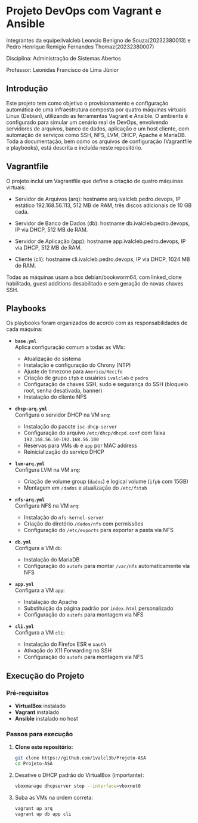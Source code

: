 # Projeto DevOps com Vagrant e Ansible

Integrantes da equipe:Ivalcleb Leoncio Benigno de Souza(20232380013) e Pedro Henrique Remigio Fernandes Thomaz(20232380007)

Disciplina: Administração de Sistemas Abertos

Professor: Leonidas Francisco de Lima Júnior

## Introdução
Este projeto tem como objetivo o provisionamento e configuração automática de uma infraestrutura composta por quatro máquinas virtuais Linux (Debian), utilizando as ferramentas Vagrant e Ansible. O ambiente é configurado para simular um cenário real de DevOps, envolvendo servidores de arquivos, banco de dados, aplicação e um host cliente, com automação de serviços como SSH, NFS, LVM, DHCP, Apache e MariaDB. Toda a documentação, bem como os arquivos de configuração (Vagrantfile e playbooks), está descrita e incluída neste repositório.

## Vagrantfile

O projeto inclui um Vagrantfile que define a criação de quatro máquinas virtuais:

- Servidor de Arquivos (arq): hostname arq.ivalcleb.pedro.devops, IP estático 192.168.56.113, 512 MB de RAM, três discos adicionais de 10 GB cada.

- Servidor de Banco de Dados (db): hostname db.ivalcleb.pedro.devops, IP via DHCP, 512 MB de RAM.

- Servidor de Aplicação (app): hostname app.ivalcleb.pedro.devops, IP via DHCP, 512 MB de RAM.

- Cliente (cli): hostname cli.ivalcleb.pedro.devops, IP via DHCP, 1024 MB de RAM.
  
Todas as máquinas usam a box debian/bookworm64, com linked_clone habilitado, guest additions desabilitado e sem geração de novas chaves SSH.

## Playbooks 

Os playbooks foram organizados de acordo com as responsabilidades de cada máquina:

- **`base.yml`**  
  Aplica configuração comum a todas as VMs:  
  - Atualização do sistema  
  - Instalação e configuração do Chrony (NTP)  
  - Ajuste de timezone para `America/Recife`  
  - Criação de grupo `ifpb` e usuários `ivalcleb` e `pedro`  
  - Configuração de chaves SSH, sudo e segurança do SSH (bloqueio root, senha desativada, banner)  
  - Instalação do cliente NFS  

- **`dhcp-arq.yml`**  
  Configura o servidor DHCP na VM `arq`:  
  - Instalação do pacote `isc-dhcp-server`  
  - Configuração do arquivo `/etc/dhcp/dhcpd.conf` com faixa `192.168.56.50-192.168.56.100`  
  - Reservas para VMs `db` e `app` por MAC address  
  - Reinicialização do serviço DHCP  

- **`lvm-arq.yml`**  
  Configura LVM na VM `arq`:  
  - Criação de volume group (`dados`) e logical volume (`ifpb` com 15GB)  
  - Montagem em `/dados` e atualização do `/etc/fstab`  

- **`nfs-arq.yml`**  
  Configura NFS na VM `arq`:  
  - Instalação do `nfs-kernel-server`  
  - Criação do diretório `/dados/nfs` com permissões  
  - Configuração do `/etc/exports` para exportar a pasta via NFS  

- **`db.yml`**  
  Configura a VM `db`:  
  - Instalação do MariaDB  
  - Configuração do `autofs` para montar `/var/nfs` automaticamente via NFS  

- **`app.yml`**  
  Configura a VM `app`:  
  - Instalação do Apache  
  - Substituição da página padrão por `index.html` personalizado  
  - Configuração do `autofs` para montagem via NFS  

- **`cli.yml`**  
  Configura a VM `cli`:  
  - Instalação do Firefox ESR e `xauth`  
  - Ativação do X11 Forwarding no SSH  
  - Configuração do `autofs` para montagem via NFS  


## Execução do Projeto

### **Pré-requisitos**
- **VirtualBox** instalado  
- **Vagrant** instalado  
- **Ansible** instalado no host  
  

### **Passos para execução**

1. **Clone este repositório:**
   ```bash
   git clone https://github.com/1valcl3b/Projeto-ASA
   cd Projeto-ASA
   
2. Desative o DHCP padrão do VirtualBox (importante):
   ```bash
   vboxmanage dhcpserver stop --interface=vboxnet0

3. Suba as VMs na ordem correta:
   ```bash
   vagrant up arq
   vagrant up db app cli
